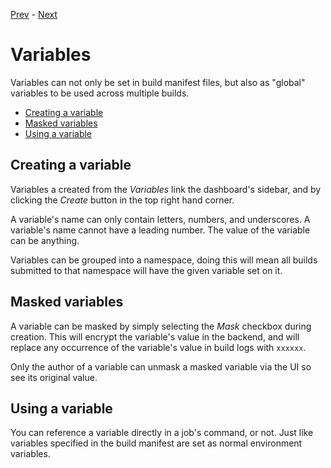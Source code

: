 [Prev](/user/keys) - [Next](/user/webhooks)

# Variables

Variables can not only be set in build manifest files, but also as "global"
variables to be used across multiple builds.

* [Creating a variable](#creating-a-variable)
* [Masked variables](#masked-variables)
* [Using a variable](#using-a-variable)

## Creating a variable

Variables a created from the *Variables* link the dashboard's sidebar, and by
clicking the *Create* button in the top right hand corner.

A variable's name can only contain letters, numbers, and underscores. A
variable's name cannot have a leading number. The value of the variable
can be anything.

Variables can be grouped into a namespace, doing this will mean all builds
submitted to that namespace will have the given variable set on it.

## Masked variables

A variable can be masked by simply selecting the *Mask* checkbox during
creation. This will encrypt the variable's value in the backend, and will
replace any occurrence of the variable's value in build logs with `xxxxxx`.

Only the author of a variable can unmask a masked variable via the UI so see
its original value.

## Using a variable

You can reference a variable directly in a job's command, or not. Just like
variables specified in the build manifest are set as normal environment
variables.
